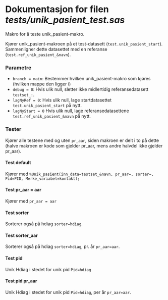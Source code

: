 
# Dokumentasjon for filen *tests/unik_pasient_test.sas*

Makro for å teste unik_pasient-makro.

Kjører unik_pasient-makroen på et test-datasett (`test.unik_pasient_start`).
Sammenligner dette datasettet med en referanse (`test.ref_unik_pasient_&navn`).

### Parametre

- `branch = main`: Bestemmer hvilken unik_pasient-makro som kjøres (hvilken mappe den ligger i)
- `debug = 0`: Hvis ulik null, sletter ikke midlertidig referansedatasett `testset_:`.
- `lagNyRef = 0`: Hvis ulik null, lage startdatasettet `test.unik_pasient_start` på nytt.
- `lagNyStart = 0` Hvis ulik null, lage referansedatasettene `test.ref_unik_pasient_&navn` på nytt.

### Tester

Kjører alle testene med og uten `pr_aar`, siden makroen er delt i to på dette (halve makroen er kode som gjelder pr_aar, mens andre halvdel ikke gjelder pr_aar).

#### Test default

Kjører med `%Unik_pasient(inn_data=testset_&navn, pr_aar=, sorter=, Pid=PID, Merke_variabel=kontakt);`

#### Test pr_aar = aar

Kjører med `pr_aar = aar`

#### Test sorter

Sorterer også på hdiag `sorter=hdiag`.
#### Test sorter_aar

Sorterer også på hdiag `sorter=hdiag`, pr. år `pr_aar=aar`.

#### Test pid

Unik Hdiag i stedet for unik pid `Pid=hdiag`

#### Test pid pr_aar

Unik Hdiag i stedet for unik pid `Pid=hdiag`, per år `pr_aar=aar`.

